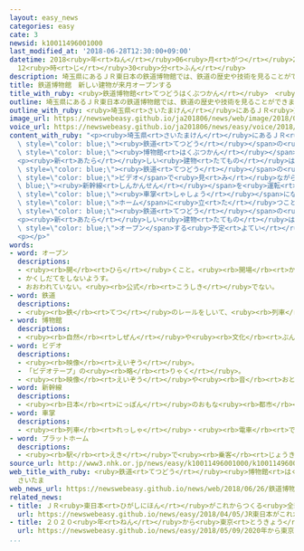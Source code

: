 ```yaml
---
layout: easy_news
categories: easy
cate: 3
newsid: k10011496001000
last_modified_at: '2018-06-28T12:30:00+09:00'
datetime: 2018<ruby>年<rt>ねん</rt></ruby>06<ruby>月<rt>がつ</rt></ruby>28<ruby>日<rt>にち</rt></ruby>
  12<ruby>時<rt>じ</rt></ruby>30<ruby>分<rt>ふん</rt></ruby>
description: 埼玉県にあるＪＲ東日本の鉄道博物館では、鉄道の歴史や技術を見ることができます。
title: 鉄道博物館　新しい建物が来月オープンする
title_with_ruby: <ruby>鉄道博物館<rt>てつどうはくぶつかん</rt></ruby>　<ruby>新<rt>あたら</rt></ruby>しい<ruby>建物<rt>たてもの</rt></ruby>が<ruby>来月<rt>らいげつ</rt></ruby>オープンする
outline: 埼玉県にあるＪＲ東日本の鉄道博物館では、鉄道の歴史や技術を見ることができます。
outline_with_ruby: <ruby>埼玉県<rt>さいたまけん</rt></ruby>にあるＪＲ<ruby>東日本<rt>ひがしにほん</rt></ruby>の<ruby>鉄道博物館<rt>てつどうはくぶつかん</rt></ruby>では、<ruby>鉄道<rt>てつどう</rt></ruby>の<ruby>歴史<rt>れきし</rt></ruby>や<ruby>技術<rt>ぎじゅつ</rt></ruby>を<ruby>見<rt>み</rt></ruby>ることができます。
image_url: https://newswebeasy.github.io/ja201806/news/web/image/2018/06/26/K10011496001_1806261350_1806261355_01_02.jpg
voice_url: https://newswebeasy.github.io/ja201806/news/easy/voice/2018/06/28/k10011496001000.mp4
content_with_ruby: "<p><ruby>埼玉県<rt>さいたまけん</rt></ruby>にあるＪＲ<ruby>東日本<rt>ひがしにほん</rt></ruby>の<ruby>鉄道博物館<rt>てつどうはくぶつかん</rt></ruby>では、<span\
  \ style=\"color: blue;\"><ruby>鉄道<rt>てつどう</rt></ruby></span>の<ruby>歴史<rt>れきし</rt></ruby>や<ruby>技術<rt>ぎじゅつ</rt></ruby>を<ruby>見<rt>み</rt></ruby>ることができます。この<span\
  \ style=\"color: blue;\"><ruby>博物館<rt>はくぶつかん</rt></ruby></span>は、もっとたくさんの<ruby>人<rt>ひと</rt></ruby>に<ruby>来<rt>き</rt></ruby>てほしいと<ruby>考<rt>かんが</rt></ruby>えて、<ruby>隣<rt>となり</rt></ruby>に<ruby>新<rt>あたら</rt></ruby>しい<ruby>建物<rt>たてもの</rt></ruby>をつくりました。</p>\n\
  <p><ruby>新<rt>あたら</rt></ruby>しい<ruby>建物<rt>たてもの</rt></ruby>は４<ruby>階<rt>かい</rt></ruby><ruby>建<rt>だ</rt></ruby>てです。１<ruby>階<rt>かい</rt></ruby>と２<ruby>階<rt>かい</rt></ruby>では<span\
  \ style=\"color: blue;\"><ruby>鉄道<rt>てつどう</rt></ruby></span>の<ruby>仕事<rt>しごと</rt></ruby>が<ruby>経験<rt>けいけん</rt></ruby>できます。<ruby>運転<rt>うんてん</rt></ruby><ruby>席<rt>せき</rt></ruby>からの<ruby>景色<rt>けしき</rt></ruby>を<span\
  \ style=\"color: blue;\">ビデオ</span>で<ruby>見<rt>み</rt></ruby>ながら、<span style=\"color:\
  \ blue;\"><ruby>新幹線<rt>しんかんせん</rt></ruby></span>を<ruby>運転<rt>うんてん</rt></ruby>しているような<ruby>気分<rt>きぶん</rt></ruby>になることができます。<ruby>電車<rt>でんしゃ</rt></ruby>の<span\
  \ style=\"color: blue;\"><ruby>車掌<rt>しゃしょう</rt></ruby></span>になって<ruby>駅<rt>えき</rt></ruby>の<span\
  \ style=\"color: blue;\">ホーム</span>に<ruby>立<rt>た</rt></ruby>つこともできます。３<ruby>階<rt>がい</rt></ruby>では<span\
  \ style=\"color: blue;\"><ruby>鉄道<rt>てつどう</rt></ruby></span>の<ruby>歴史<rt>れきし</rt></ruby>を<ruby>紹介<rt>しょうかい</rt></ruby>しています。</p>\n\
  <p><ruby>新<rt>あたら</rt></ruby>しい<ruby>建物<rt>たてもの</rt></ruby>は７<ruby>月<rt>がつ</rt></ruby><ruby>５日<rt>いつか</rt></ruby>に<span\
  \ style=\"color: blue;\">オープン</span>する<ruby>予定<rt>よてい</rt></ruby>です。</p>\n<p></p>\n\
  <p></p>"
words:
- word: オープン
  descriptions:
  - <ruby><rb>開</rb><rt>ひら</rt></ruby>くこと。<ruby><rb>開場</rb><rt>かいじょう</rt></ruby>。
  - かくしだてをしないようす。
  - おおわれていない。<ruby><rb>公式</rb><rt>こうしき</rt></ruby>でない。
- word: 鉄道
  descriptions:
  - <ruby><rb>鉄</rb><rt>てつ</rt></ruby>のレールをしいて、<ruby><rb>列車</rb><rt>れっしゃ</rt></ruby>や<ruby><rb>電車</rb><rt>でんしゃ</rt></ruby>を<ruby><rb>走</rb><rt>はし</rt></ruby>らせる<ruby><rb>交通機関</rb><rt>こうつうきかん</rt></ruby>。<ruby><rb>日本</rb><rt>にっぽん</rt></ruby>では、１８７２<ruby><rb>年</rb><rt>ねん</rt></ruby>（<ruby><rb>明治</rb><rt>めいじ</rt></ruby>５<ruby><rb>年</rb><rt>ねん</rt></ruby>）に<ruby><rb>東京</rb><rt>とうきょう</rt></ruby>の<ruby><rb>新橋</rb><rt>しんばし</rt></ruby>と<ruby><rb>横浜</rb><rt>よこはま</rt></ruby>の<ruby><rb>間</rb><rt>あいだ</rt></ruby>に<ruby><rb>初</rb><rt>はじ</rt></ruby>めて<ruby><rb>開通</rb><rt>かいつう</rt></ruby>した。
- word: 博物館
  descriptions:
  - <ruby><rb>自然</rb><rt>しぜん</rt></ruby>や<ruby><rb>文化</rb><rt>ぶんか</rt></ruby>、<ruby><rb>歴史</rb><rt>れきし</rt></ruby>などについての<ruby><rb>資料</rb><rt>しりょう</rt></ruby>を<ruby><rb>集</rb><rt>あつ</rt></ruby>めて、<ruby><rb>人々</rb><rt>ひとびと</rt></ruby>に<ruby><rb>見</rb><rt>み</rt></ruby>せる<ruby><rb>施設</rb><rt>しせつ</rt></ruby>。
- word: ビデオ
  descriptions:
  - <ruby><rb>映像</rb><rt>えいぞう</rt></ruby>。
  - 「ビデオテープ」の<ruby><rb>略</rb><rt>りゃく</rt></ruby>。
  - <ruby><rb>映像</rb><rt>えいぞう</rt></ruby>や<ruby><rb>音</rb><rt>おと</rt></ruby>を、<ruby><rb>磁気</rb><rt>じき</rt></ruby>テープに<ruby><rb>記録</rb><rt>きろく</rt></ruby>したり<ruby><rb>再生</rb><rt>さいせい</rt></ruby>したりする<ruby><rb>装置</rb><rt>そうち</rt></ruby>。
- word: 新幹線
  descriptions:
  - <ruby><rb>日本</rb><rt>にっぽん</rt></ruby>のおもな<ruby><rb>都市</rb><rt>とし</rt></ruby>を<ruby><rb>結</rb><rt>むす</rt></ruby>んで、<ruby><rb>速</rb><rt>はや</rt></ruby>く<ruby><rb>人</rb><rt>ひと</rt></ruby>を<ruby><rb>運</rb><rt>はこ</rt></ruby>ぶための<ruby><rb>高速鉄道</rb><rt>こうそくてつどう</rt></ruby>。<ruby><rb>東海道新幹線</rb><rt>とうかいどうしんかんせん</rt></ruby>、<ruby><rb>山陽新幹線</rb><rt>さんようしんかんせん</rt></ruby>、<ruby><rb>上越新幹線</rb><rt>じょうえつしんかんせん</rt></ruby>、<ruby><rb>長野新幹線</rb><rt>ながのしんかんせん</rt></ruby>、<ruby><rb>東北新幹線</rb><rt>とうほくしんかんせん</rt></ruby>、<ruby><rb>山形新幹線</rb><rt>やまがたしんかんせん</rt></ruby>、<ruby><rb>秋田新幹線</rb><rt>あきたしんかんせん</rt></ruby>、<ruby><rb>九州新幹線</rb><rt>きゅうしゅうしんかんせん</rt></ruby>がある。
- word: 車掌
  descriptions:
  - <ruby><rb>列車</rb><rt>れっしゃ</rt></ruby>・<ruby><rb>電車</rb><rt>でんしゃ</rt></ruby>などの<ruby><rb>中</rb><rt>なか</rt></ruby>で、<ruby><rb>発車</rb><rt>はっしゃ</rt></ruby>の<ruby><rb>合図</rb><rt>あいず</rt></ruby>や<ruby><rb>車内</rb><rt>しゃない</rt></ruby>の<ruby><rb>客</rb><rt>きゃく</rt></ruby>の<ruby><rb>世話</rb><rt>せわ</rt></ruby>などの<ruby><rb>仕事</rb><rt>しごと</rt></ruby>をする<ruby><rb>人</rb><rt>ひと</rt></ruby>。
- word: プラットホーム
  descriptions:
  - <ruby><rb>駅</rb><rt>えき</rt></ruby>で<ruby><rb>乗客</rb><rt>じょうきゃく</rt></ruby>が<ruby><rb>乗</rb><rt>の</rt></ruby>り<ruby><rb>降</rb><rt>お</rt></ruby>りする<ruby><rb>場所</rb><rt>ばしょ</rt></ruby>。ホーム。
source_url: http://www3.nhk.or.jp/news/easy/k10011496001000/k10011496001000.html
web_title_with_ruby: <ruby>鉄道<rt>てつどう</rt></ruby><ruby>博物館<rt>はくぶつかん</rt></ruby>の<ruby>新館<rt>しんかん</rt></ruby>が<ruby>完成<rt>かんせい</rt></ruby>
  さいたま
web_news_url: https://newswebeasy.github.io/news/web/2018/06/26/鉄道博物館の新館が完成-さいたま
related_news:
- title: ＪＲ<ruby>東日本<rt>ひがしにほん</rt></ruby>がこれからつくる<ruby>全部<rt>ぜんぶ</rt></ruby>の<ruby>電車<rt>でんしゃ</rt></ruby>にカメラを<ruby>付<rt>つ</rt></ruby>ける
  url: https://newswebeasy.github.io/news/easy/2018/04/05/JR東日本がこれからつくる全部の電車にカメラを付ける
- title: ２０２０<ruby>年<rt>ねん</rt></ruby>から<ruby>東京<rt>とうきょう</rt></ruby>と<ruby>伊豆<rt>いず</rt></ruby>の<ruby>間<rt>あいだ</rt></ruby>を<ruby>新<rt>あたら</rt></ruby>しい<ruby>観光<rt>かんこう</rt></ruby>の<ruby>電車<rt>でんしゃ</rt></ruby>が<ruby>走<rt>はし</rt></ruby>る
  url: https://newswebeasy.github.io/news/easy/2018/05/09/2020年から東京と伊豆の間を新しい観光の電車が走る
...
```

